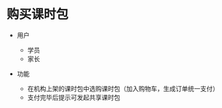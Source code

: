 # 购买课时包

* 用户
	* 学员
	* 家长

* 功能
	* 在机构上架的课时包中选购课时包（加入购物车，生成订单统一支付）
	* 支付完毕后提示可发起共享课时包
<!--stackedit_data:
eyJoaXN0b3J5IjpbLTEyMjk0MTM0LDczMDk5ODExNl19
-->